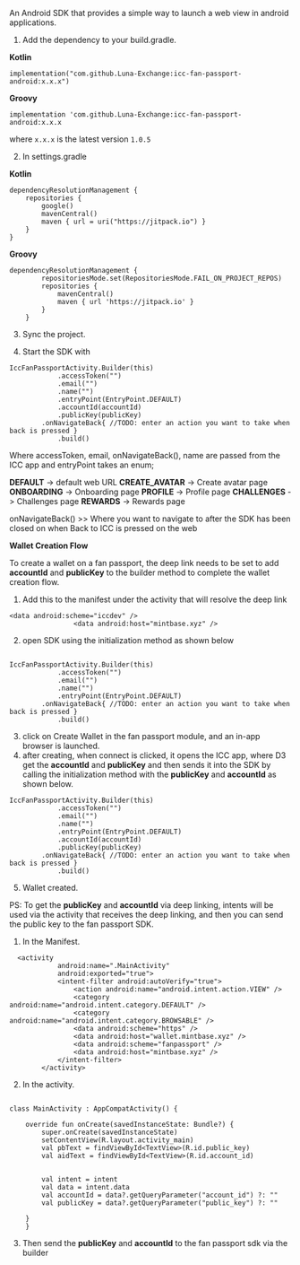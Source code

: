 An Android SDK that provides a simple way to launch a web view in android applications.


1. Add the dependency to your build.gradle.

**Kotlin** 

`implementation("com.github.Luna-Exchange:icc-fan-passport-android:x.x.x")`

**Groovy**

`implementation 'com.github.Luna-Exchange:icc-fan-passport-android:x.x.x`

where `x.x.x` is the latest version `1.0.5`

2. In settings.gradle

**Kotlin**

```
dependencyResolutionManagement {
    repositories {
        google()
        mavenCentral()
        maven { url = uri("https://jitpack.io") }
    }
}

```
        
        
**Groovy**

```
dependencyResolutionManagement {
		repositoriesMode.set(RepositoriesMode.FAIL_ON_PROJECT_REPOS)
		repositories {
			mavenCentral()
			maven { url 'https://jitpack.io' }
		}
	}
```

3. Sync the project.

4. Start the SDK with
``` 
IccFanPassportActivity.Builder(this)
            .accessToken("")
            .email("")
            .name("")
            .entryPoint(EntryPoint.DEFAULT)
            .accountId(accountId)
            .publicKey(publicKey)
	    .onNavigateBack{ //TODO: enter an action you want to take when back is pressed }
            .build()
```
Where accessToken, email, onNavigateBack(), name are passed from the ICC app and entryPoint takes an enum;

**DEFAULT** -> default web URL
**CREATE_AVATAR**  -> Create avatar page
**ONBOARDING**  -> Onboarding page
**PROFILE**  -> Profile page
**CHALLENGES**  -> Challenges page
**REWARDS**  -> Rewards page

onNavigateBack() >> Where you want to navigate to after the SDK has been closed on when Back to ICC is pressed on the web

**Wallet Creation Flow**

To create a wallet on a fan passport, the deep link needs to be set to add **accountId** and **publicKey** to the builder method to complete the wallet creation flow.
1. Add this to the manifest under the activity that will resolve the deep link

```
<data android:scheme="iccdev" />
                <data android:host="mintbase.xyz" />

``` 

2. open SDK using the initialization method as shown below
```

IccFanPassportActivity.Builder(this)
            .accessToken("")
            .email("")
            .name("")
            .entryPoint(EntryPoint.DEFAULT)
	    .onNavigateBack{ //TODO: enter an action you want to take when back is pressed }
            .build()
```

3. click on Create Wallet in the fan passport module, and an in-app browser is launched.
4. after creating, when connect is clicked, it opens the ICC app, where D3 get the **accountId** and **publicKey** and then sends it into the SDK by calling the initialization method with the **publicKey** and **accountId** as shown below.

``` 
IccFanPassportActivity.Builder(this)
            .accessToken("")
            .email("")
            .name("")
            .entryPoint(EntryPoint.DEFAULT)
            .accountId(accountId)
            .publicKey(publicKey)
	    .onNavigateBack{ //TODO: enter an action you want to take when back is pressed }
            .build()
```
5. Wallet created.


PS:
To get the **publicKey** and **accountId** via deep linking, intents will be used via the activity that receives the deep linking, and then you can send the public key to the fan passport SDK.

1. In the Manifest.

```
  <activity
            android:name=".MainActivity"
            android:exported="true">
            <intent-filter android:autoVerify="true">
                <action android:name="android.intent.action.VIEW" />
                <category android:name="android.intent.category.DEFAULT" />
                <category android:name="android.intent.category.BROWSABLE" />
                <data android:scheme="https" />
                <data android:host="wallet.mintbase.xyz" />
                <data android:scheme="fanpassport" />
                <data android:host="mintbase.xyz" />
            </intent-filter>
        </activity>
```

2. In the activity.

``` 

class MainActivity : AppCompatActivity() {

    override fun onCreate(savedInstanceState: Bundle?) {
        super.onCreate(savedInstanceState)
        setContentView(R.layout.activity_main)
        val pbText = findViewById<TextView>(R.id.public_key)
        val aidText = findViewById<TextView>(R.id.account_id)


        val intent = intent
        val data = intent.data
        val accountId = data?.getQueryParameter("account_id") ?: ""
        val publicKey = data?.getQueryParameter("public_key") ?: ""

	}
	}

```

3. Then send the **publicKey** and **accountId** to the fan passport sdk via the builder




